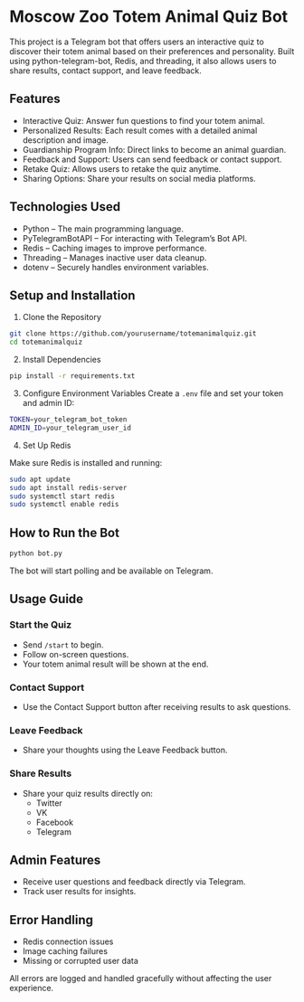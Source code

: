 # Moscow Zoo Totem Animal Quiz Bot

This project is a Telegram bot that offers users an interactive quiz to discover their totem animal based on their preferences and personality. Built using python-telegram-bot, Redis, and threading, it also allows users to share results, contact support, and leave feedback.

## Features
- Interactive Quiz: Answer fun questions to find your totem animal.
- Personalized Results: Each result comes with a detailed animal description and image.
- Guardianship Program Info: Direct links to become an animal guardian.
- Feedback and Support: Users can send feedback or contact support.
- Retake Quiz: Allows users to retake the quiz anytime.
- Sharing Options: Share your results on social media platforms.

## Technologies Used
- Python – The main programming language.
- PyTelegramBotAPI – For interacting with Telegram’s Bot API.
- Redis – Caching images to improve performance.
- Threading – Manages inactive user data cleanup.
- dotenv – Securely handles environment variables.

## Setup and Installation

1. Clone the Repository
```bash
git clone https://github.com/yourusername/totemanimalquiz.git
cd totemanimalquiz
```

2. Install Dependencies
```bash
pip install -r requirements.txt
```

3. Configure Environment Variables
Create a `.env` file and set your token and admin ID:
```bash
TOKEN=your_telegram_bot_token
ADMIN_ID=your_telegram_user_id
```

4. Set Up Redis

Make sure Redis is installed and running:
```bash
sudo apt update
sudo apt install redis-server
sudo systemctl start redis
sudo systemctl enable redis
```

## How to Run the Bot
```bash
python bot.py
```
The bot will start polling and be available on Telegram.

## Usage Guide

### Start the Quiz
- Send `/start` to begin.
- Follow on-screen questions.
- Your totem animal result will be shown at the end.

### Contact Support
- Use the Contact Support button after receiving results to ask questions.

### Leave Feedback
- Share your thoughts using the Leave Feedback button.

### Share Results
- Share your quiz results directly on:
    - Twitter
    - VK
    - Facebook
    - Telegram

## Admin Features
- Receive user questions and feedback directly via Telegram.
- Track user results for insights.

## Error Handling
- Redis connection issues
- Image caching failures
- Missing or corrupted user data

All errors are logged and handled gracefully without affecting the user experience.
